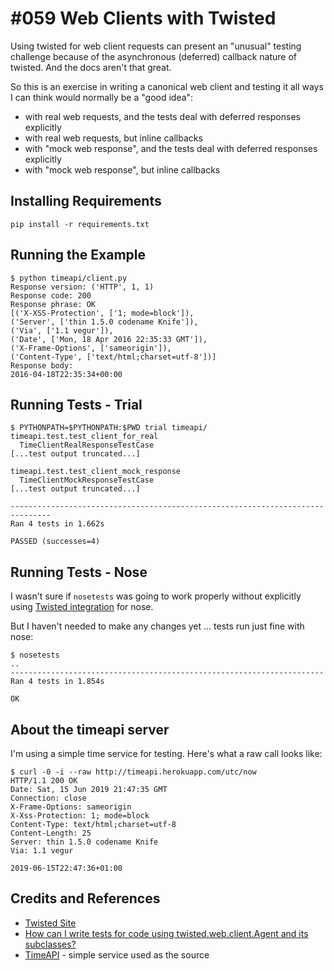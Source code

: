 # #059 Web Clients with Twisted

Using twisted for web client requests can present an "unusual" testing challenge
because of the asynchronous (deferred) callback nature of twisted.
And the docs aren't that great.

So this is an exercise in writing a canonical web client and testing it all ways I can think would normally be a "good idea":

* with real web requests, and the tests deal with deferred responses explicitly
* with real web requests, but inline callbacks
* with "mock web response", and the tests deal with deferred responses explicitly
* with "mock web response", but inline callbacks

## Installing Requirements

    pip install -r requirements.txt

## Running the Example

    $ python timeapi/client.py
    Response version: ('HTTP', 1, 1)
    Response code: 200
    Response phrase: OK
    [('X-XSS-Protection', ['1; mode=block']),
    ('Server', ['thin 1.5.0 codename Knife']),
    ('Via', ['1.1 vegur']),
    ('Date', ['Mon, 18 Apr 2016 22:35:33 GMT']),
    ('X-Frame-Options', ['sameorigin']),
    ('Content-Type', ['text/html;charset=utf-8'])]
    Response body:
    2016-04-18T22:35:34+00:00

## Running Tests - Trial

    $ PYTHONPATH=$PYTHONPATH:$PWD trial timeapi/
    timeapi.test.test_client_for_real
      TimeClientRealResponseTestCase
    [...test output truncated...]

    timeapi.test.test_client_mock_response
      TimeClientMockResponseTestCase
    [...test output truncated...]

    -------------------------------------------------------------------------------
    Ran 4 tests in 1.662s

    PASSED (successes=4)

## Running Tests - Nose

I wasn't sure if `nosetests` was going to work properly without explicitly using
[Twisted integration](http://nose.readthedocs.org/en/latest/api/twistedtools.html)
for nose.

But I haven't needed to make any changes yet ... tests run just fine with nose:

    $ nosetests
    ..
    ----------------------------------------------------------------------
    Ran 4 tests in 1.854s

    OK

## About the timeapi server

I'm using a simple time service for testing. Here's what a raw call looks like:

    $ curl -0 -i --raw http://timeapi.herokuapp.com/utc/now
    HTTP/1.1 200 OK
    Date: Sat, 15 Jun 2019 21:47:35 GMT
    Connection: close
    X-Frame-Options: sameorigin
    X-Xss-Protection: 1; mode=block
    Content-Type: text/html;charset=utf-8
    Content-Length: 25
    Server: thin 1.5.0 codename Knife
    Via: 1.1 vegur

    2019-06-15T22:47:36+01:00

## Credits and References

* [Twisted Site](https://twistedmatrix.com/trac/)
* [How can I write tests for code using twisted.web.client.Agent and its subclasses?](http://stackoverflow.com/questions/18386385/how-can-i-write-tests-for-code-using-twisted-web-client-agent-and-its-subclasses)
* [TimeAPI](http://timeapi.herokuapp.com/utc/now) - simple service used as the source
